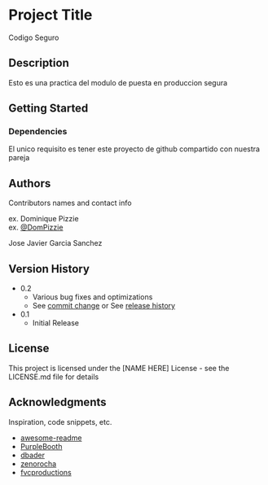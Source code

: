 # Project Title

Codigo Seguro

## Description

Esto es una practica del modulo de puesta en produccion segura

## Getting Started

### Dependencies

El unico requisito es tener este proyecto de github compartido con nuestra pareja

## Authors

Contributors names and contact info

ex. Dominique Pizzie  
ex. [@DomPizzie](https://twitter.com/dompizzie)

Jose Javier Garcia Sanchez

## Version History

* 0.2
    * Various bug fixes and optimizations
    * See [commit change]() or See [release history]()
* 0.1
    * Initial Release

## License

This project is licensed under the [NAME HERE] License - see the LICENSE.md file for details

## Acknowledgments

Inspiration, code snippets, etc.
* [awesome-readme](https://github.com/matiassingers/awesome-readme)
* [PurpleBooth](https://gist.github.com/PurpleBooth/109311bb0361f32d87a2)
* [dbader](https://github.com/dbader/readme-template)
* [zenorocha](https://gist.github.com/zenorocha/4526327)
* [fvcproductions](https://gist.github.com/fvcproductions/1bfc2d4aecb01a834b46)
